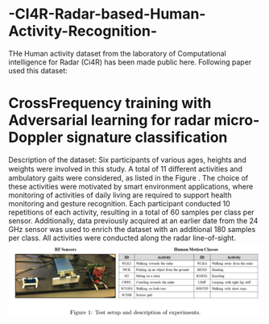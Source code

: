 # -CI4R-Radar-based-Human-Activity-Recognition-
THe Human activity dataset from the laboratory of Computational intelligence for Radar (Ci4R) has been made public here. 
Following paper used this dataset:
# CrossFrequency training with Adversarial learning for radar micro-Doppler signature classification
Description of the dataset:
Six participants of various ages, heights and weights were involved in this study. A total of 11 diﬀerent activities and ambulatory gaits were considered, as listed in the Figure . The choice of these activities were motivated by smart environment applications, where monitoring of activities of daily living are required to support health monitoring and gesture recognition. Each participant conducted 10 repetitions of each activity, resulting in a total of 60 samples per class per sensor. Additionally, data previously acquired at an earlier date from the 24 GHz sensor was used to enrich the dataset with an additional 180 samples per class. All activities were conducted along the radar line-of-sight.
![](https://github.com/Mrahman17/-CI4R-Radar-based-Human-Activity-Recognition-/blob/master/sensors%20and%20activity%20list.PNG)
